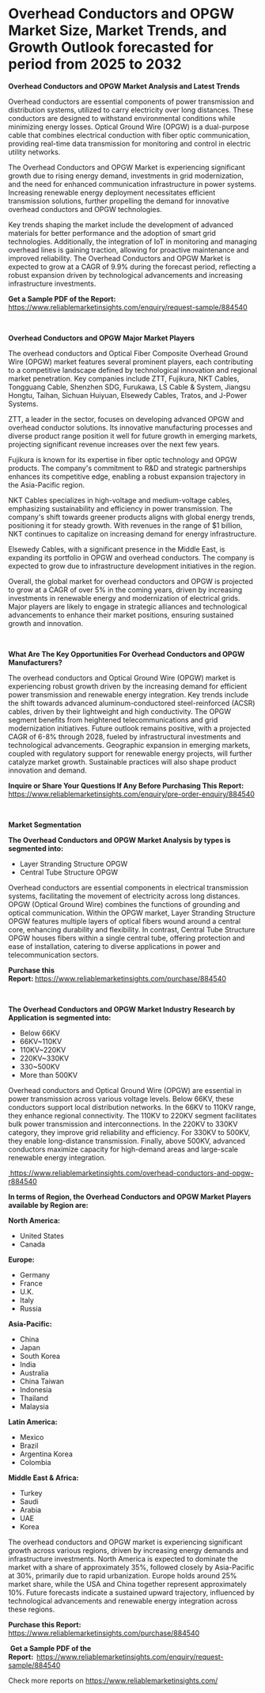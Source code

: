 <p><h1>Overhead Conductors and OPGW Market Size, Market Trends, and Growth Outlook forecasted for period from 2025 to 2032</h1></p><p><strong>Overhead Conductors and OPGW Market Analysis and Latest Trends</strong></p>
<p><p>Overhead conductors are essential components of power transmission and distribution systems, utilized to carry electricity over long distances. These conductors are designed to withstand environmental conditions while minimizing energy losses. Optical Ground Wire (OPGW) is a dual-purpose cable that combines electrical conduction with fiber optic communication, providing real-time data transmission for monitoring and control in electric utility networks.</p><p>The Overhead Conductors and OPGW Market is experiencing significant growth due to rising energy demand, investments in grid modernization, and the need for enhanced communication infrastructure in power systems. Increasing renewable energy deployment necessitates efficient transmission solutions, further propelling the demand for innovative overhead conductors and OPGW technologies.</p><p>Key trends shaping the market include the development of advanced materials for better performance and the adoption of smart grid technologies. Additionally, the integration of IoT in monitoring and managing overhead lines is gaining traction, allowing for proactive maintenance and improved reliability. The Overhead Conductors and OPGW Market is expected to grow at a CAGR of 9.9% during the forecast period, reflecting a robust expansion driven by technological advancements and increasing infrastructure investments.</p></p>
<p><strong>Get a Sample PDF of the Report:&nbsp;</strong> <a href="https://www.reliablemarketinsights.com/enquiry/request-sample/884540?utm_campaign=3284&utm_medium=2&utm_source=Github&utm_content=ia&utm_term=02042025&utm_id=overhead-conductors-and-opgw">https://www.reliablemarketinsights.com/enquiry/request-sample/884540</a></p>
<p>&nbsp;</p>
<p><strong>Overhead Conductors and OPGW Major Market Players</strong></p>
<p><p>The overhead conductors and Optical Fiber Composite Overhead Ground Wire (OPGW) market features several prominent players, each contributing to a competitive landscape defined by technological innovation and regional market penetration. Key companies include ZTT, Fujikura, NKT Cables, Tongguang Cable, Shenzhen SDG, Furukawa, LS Cable & System, Jiangsu Hongtu, Taihan, Sichuan Huiyuan, Elsewedy Cables, Tratos, and J-Power Systems.</p><p>ZTT, a leader in the sector, focuses on developing advanced OPGW and overhead conductor solutions. Its innovative manufacturing processes and diverse product range position it well for future growth in emerging markets, projecting significant revenue increases over the next few years.</p><p>Fujikura is known for its expertise in fiber optic technology and OPGW products. The company's commitment to R&D and strategic partnerships enhances its competitive edge, enabling a robust expansion trajectory in the Asia-Pacific region.</p><p>NKT Cables specializes in high-voltage and medium-voltage cables, emphasizing sustainability and efficiency in power transmission. The company's shift towards greener products aligns with global energy trends, positioning it for steady growth. With revenues in the range of $1 billion, NKT continues to capitalize on increasing demand for energy infrastructure.</p><p>Elsewedy Cables, with a significant presence in the Middle East, is expanding its portfolio in OPGW and overhead conductors. The company is expected to grow due to infrastructure development initiatives in the region.</p><p>Overall, the global market for overhead conductors and OPGW is projected to grow at a CAGR of over 5% in the coming years, driven by increasing investments in renewable energy and modernization of electrical grids. Major players are likely to engage in strategic alliances and technological advancements to enhance their market positions, ensuring sustained growth and innovation.</p></p>
<p>&nbsp;</p>
<p><strong>What Are The Key Opportunities For Overhead Conductors and OPGW Manufacturers?</strong></p>
<p><p>The overhead conductors and Optical Ground Wire (OPGW) market is experiencing robust growth driven by the increasing demand for efficient power transmission and renewable energy integration. Key trends include the shift towards advanced aluminum-conductored steel-reinforced (ACSR) cables, driven by their lightweight and high conductivity. The OPGW segment benefits from heightened telecommunications and grid modernization initiatives. Future outlook remains positive, with a projected CAGR of 6-8% through 2028, fueled by infrastructural investments and technological advancements. Geographic expansion in emerging markets, coupled with regulatory support for renewable energy projects, will further catalyze market growth. Sustainable practices will also shape product innovation and demand.</p></p>
<p><strong>Inquire or Share Your Questions If Any Before Purchasing This Report:</strong> <a href="https://www.reliablemarketinsights.com/enquiry/pre-order-enquiry/884540?utm_campaign=3284&utm_medium=2&utm_source=Github&utm_content=ia&utm_term=02042025&utm_id=overhead-conductors-and-opgw">https://www.reliablemarketinsights.com/enquiry/pre-order-enquiry/884540</a></p>
<p>&nbsp;</p>
<p><strong>Market Segmentation</strong></p>
<p><strong>The Overhead Conductors and OPGW Market Analysis by types is segmented into:</strong></p>
<p><ul><li>Layer Stranding Structure OPGW</li><li>Central Tube Structure OPGW</li></ul></p>
<p><p>Overhead conductors are essential components in electrical transmission systems, facilitating the movement of electricity across long distances. OPGW (Optical Ground Wire) combines the functions of grounding and optical communication. Within the OPGW market, Layer Stranding Structure OPGW features multiple layers of optical fibers wound around a central core, enhancing durability and flexibility. In contrast, Central Tube Structure OPGW houses fibers within a single central tube, offering protection and ease of installation, catering to diverse applications in power and telecommunication sectors.</p></p>
<p><strong>Purchase this Report:&nbsp;</strong><a href="https://www.reliablemarketinsights.com/purchase/884540?utm_campaign=3284&utm_medium=2&utm_source=Github&utm_content=ia&utm_term=02042025&utm_id=overhead-conductors-and-opgw">https://www.reliablemarketinsights.com/purchase/884540</a></p>
<p>&nbsp;</p>
<p><strong>The Overhead Conductors and OPGW Market Industry Research by Application is segmented into:</strong></p>
<p><ul><li>Below 66KV</li><li>66KV~110KV</li><li>110KV~220KV</li><li>220KV~330KV</li><li>330~500KV</li><li>More than 500KV</li></ul></p>
<p><p>Overhead conductors and Optical Ground Wire (OPGW) are essential in power transmission across various voltage levels. Below 66KV, these conductors support local distribution networks. In the 66KV to 110KV range, they enhance regional connectivity. The 110KV to 220KV segment facilitates bulk power transmission and interconnections. In the 220KV to 330KV category, they improve grid reliability and efficiency. For 330KV to 500KV, they enable long-distance transmission. Finally, above 500KV, advanced conductors maximize capacity for high-demand areas and large-scale renewable energy integration.</p></p>
<p><a href="https://www.reliablemarketinsights.com/overhead-conductors-and-opgw-r884540?utm_campaign=3284&utm_medium=2&utm_source=Github&utm_content=ia&utm_term=02042025&utm_id=overhead-conductors-and-opgw">&nbsp;https://www.reliablemarketinsights.com/overhead-conductors-and-opgw-r884540</a></p>
<p><strong>In terms of Region, the Overhead Conductors and OPGW Market Players available by Region are:</strong></p>
<p>
    <p> <strong> North America: </strong>
        <ul>
            <li>United States</li>
            <li>Canada</li>
        </ul>
        </p> 
    <p> <strong> Europe: </strong>
        <ul>
            <li>Germany</li>
            <li>France</li>
            <li>U.K.</li>
            <li>Italy</li>
            <li>Russia</li>
        </ul>
        </p> 
    <p> <strong> Asia-Pacific: </strong>
        <ul>
            <li>China</li>
            <li>Japan</li>
            <li>South Korea</li>
            <li>India</li>
            <li>Australia</li>
            <li>China Taiwan</li>
            <li>Indonesia</li>
            <li>Thailand</li>
            <li>Malaysia</li>
        </ul>
        </p> 
    <p> <strong> Latin America: </strong>
        <ul>
            <li>Mexico</li>
            <li>Brazil</li>
            <li>Argentina Korea</li>
            <li>Colombia</li>
        </ul>
        </p> 
    <p> <strong> Middle East & Africa: </strong>
        <ul>
            <li>Turkey</li>
            <li>Saudi</li>
            <li>Arabia</li>
            <li>UAE</li>
            <li>Korea</li>
        </ul>
    </p>
    </p>
<p><p>The overhead conductors and OPGW market is experiencing significant growth across various regions, driven by increasing energy demands and infrastructure investments. North America is expected to dominate the market with a share of approximately 35%, followed closely by Asia-Pacific at 30%, primarily due to rapid urbanization. Europe holds around 25% market share, while the USA and China together represent approximately 10%. Future forecasts indicate a sustained upward trajectory, influenced by technological advancements and renewable energy integration across these regions.</p></p>
<p><strong>Purchase this Report: </strong><a href="https://www.reliablemarketinsights.com/purchase/884540?utm_campaign=3284&utm_medium=2&utm_source=Github&utm_content=ia&utm_term=02042025&utm_id=overhead-conductors-and-opgw">https://www.reliablemarketinsights.com/purchase/884540</a></p>
<p>&nbsp;<strong>Get a Sample PDF of the Report:&nbsp;&nbsp;</strong><a href="https://www.reliablemarketinsights.com/enquiry/request-sample/884540?utm_campaign=3284&utm_medium=2&utm_source=Github&utm_content=ia&utm_term=02042025&utm_id=overhead-conductors-and-opgw">https://www.reliablemarketinsights.com/enquiry/request-sample/884540</a></p>
<p><strong></strong></p>
<p>Check more reports on <a href="https://www.reliablemarketinsights.com/?utm_campaign=3284&utm_medium=2&utm_source=Github&utm_content=ia&utm_term=02042025&utm_id=overhead-conductors-and-opgw">https://www.reliablemarketinsights.com/</a></p>